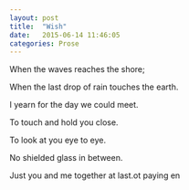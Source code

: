 ```yaml
---
layout: post
title:  "Wish"
date:   2015-06-14 11:46:05
categories: Prose
---
```


When the waves reaches the shore;

When the last drop of rain touches the earth.

I yearn for the day we could meet.

To touch and hold you close.

To look at you eye to eye.

No shielded glass in between.

Just you and me together at last.ot paying en